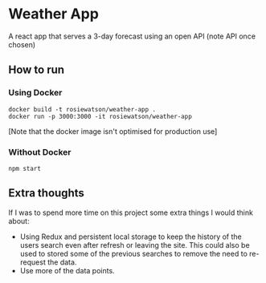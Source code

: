 # Weather App

A react app that serves a 3-day forecast using an open API (note API once chosen)

## How to run

### Using Docker

```
docker build -t rosiewatson/weather-app .
docker run -p 3000:3000 -it rosiewatson/weather-app
```

[Note that the docker image isn't optimised for production use]

### Without Docker

```
npm start
```

## Extra thoughts

If I was to spend more time on this project some extra things I would think about:
- Using Redux and persistent local storage to keep the history of the users search even after refresh or leaving the site. This could also be used to stored some of the previous searches to remove the need to re-request the data.
- Use more of the data points.
